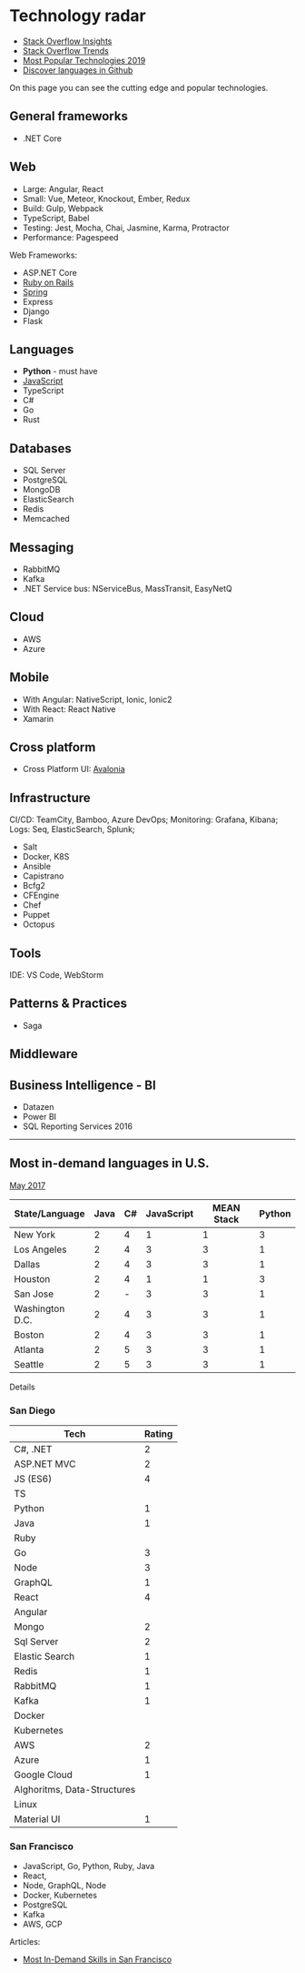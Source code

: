 # Technology radar

* [Stack Overflow Insights](https://insights.stackoverflow.com/)
* [Stack Overflow Trends](https://insights.stackoverflow.com/trends?tags=jquery%2Cangularjs%2Cangular%2Creactjs)
* [Most Popular Technologies 2019](https://insights.stackoverflow.com/survey/2019#most-popular-technologies)
* [Discover languages in Github](http://githut.info/)

On this page you can see the cutting edge and popular technologies.

## General frameworks

* .NET Core

## Web

* Large: Angular, React
* Small: Vue, Meteor, Knockout, Ember, Redux
* Build: Gulp, Webpack
* TypeScript, Babel
* Testing: Jest, Mocha, Chai, Jasmine, Karma, Protractor
* Performance: Pagespeed

Web Frameworks:

* ASP.NET Core
* [Ruby on Rails](https://rubyonrails.org/)
* [Spring](https://spring.io/)
* Express
* Django
* Flask

## Languages

* **Python** - must have
* [JavaScript](https://hackr.io/tutorials/learn-javascript?ref=blog)
* TypeScript
* C#
* Go
* Rust

## Databases

* SQL Server
* PostgreSQL
* MongoDB
* ElasticSearch
* Redis
* Memcached

## Messaging

* RabbitMQ
* Kafka
* .NET Service bus: NServiceBus, MassTransit, EasyNetQ

## Cloud

* AWS
* Azure

## Mobile

* With Angular: NativeScript, Ionic, Ionic2
* With React: React Native
* Xamarin

## Cross platform

* Cross Platform UI: [Avalonia](https://github.com/avaloniaui/avalonia)

## Infrastructure

CI/CD: TeamCity, Bamboo, Azure DevOps;
Monitoring: Grafana, Kibana;
Logs: Seq, ElasticSearch, Splunk;

* Salt
* Docker, K8S
* Ansible
* Capistrano
* Bcfg2
* CFEngine
* Chef
* Puppet
* Octopus

## Tools

IDE: VS Code, WebStorm

## Patterns & Practices

* Saga

## Middleware

## Business Intelligence - BI

* Datazen
* Power BI
* SQL Reporting Services 2016

----
## Most in-demand languages in U.S.

[May 2017](https://www.techrepublic.com/article/here-are-the-3-most-in-demand-coding-languages-and-where-you-can-find-a-developer-job/)

| State/Language | Java   | C#   | JavaScript | MEAN Stack | Python |
|----------------|--------|------|------------|------------|--------|
| New York       |   2    |  4   |    1       |   1        |   3    |
| Los Angeles    |   2    |  4   |    3       |   3        |   1    |
| Dallas         |   2    |  4   |    3       |   3        |   1    |
| Houston        |   2    |  4   |    1       |   1        |   3    |
| San Jose       |   2    |  -   |    3       |   3        |   1    |
| Washington D.C.|   2    |  4   |    3       |   3        |   1    |
| Boston         |   2    |  4   |    3       |   3        |   1    |
| Atlanta        |   2    |  5   |    3       |   3        |   1    |
| Seattle        |   2    |  5   |    3       |   3        |   1    |

Details

### San Diego

| Tech      | Rating    |
|-----------|-----------|
| C#, .NET  |    2       |
| ASP.NET MVC |    2    |
| JS (ES6)  |      4    |
| TS        |           |
| Python    |    1      |
| Java      |    1      |
| Ruby      |           |
| Go        |    3      |
| Node      |    3      |
| GraphQL   |     1     |
| React     |     4     |
| Angular   |           |
| Mongo     |     2     |
| Sql Server |    2     |
| Elastic Search | 1    |
| Redis     |     1     |
| RabbitMQ  |     1     |
| Kafka     |     1     |
| Docker    |           |
| Kubernetes|           |
| AWS       |     2     |
| Azure     |     1     |
| Google Cloud |  1      |
| Alghoritms, Data-Structures | |
| Linux     |           |
| Material UI |   1     |

### San Francisco

* JavaScript, Go, Python, Ruby, Java
* React,
* Node, GraphQL, Node
* Docker, Kubernetes
* PostgreSQL
* Kafka
* AWS, GCP

Articles:
* [Most In-Demand Skills in San Francisco](https://sanfranciscobootcamps.com/most-in-demand-skills-in-san-francisco/)





